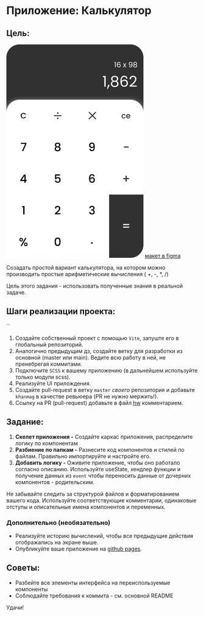 # Приложение: Калькулятор

## Цель:

![Alt text](calc.png)
[макет в figma](https://www.figma.com/file/MDnDs2caQONGF9pRv1uJDy/SimpleCalc?type=design&node-id=0-1&mode=design&t=0adRZegnuIgRe5MQ-0)

Созадать простой вариант калькулятора, на котором можно производить простые арифметические вычисления ( +, -, *, /)

Цель этого задания - использовать полученные знания в реальной задаче.

## Шаги реализации проекта:
``
1. Создайте собственный проект с помощью `Vite`, запуште его в глобальный репозиторий.
2. Аналогично предыдущим дз, создайте ветку для разработки из основной (master или main). Ведите всю работу в ней, не пренебрегая коммитами.
2. Подключите `SCSS` к вашему приложению (в дальнейшем используйте только модули scss).
2. Реализуйте UI прилождения.
4. Создайте pull-request в ветку `master` _своего_ репозитория и добавьте `khanmag` в качестве ревьюера (PR не нужно мержить!).
6. Ссылку на PR (pull-request) добавьте в файл [hw](https://docs.google.com/spreadsheets/d/1EZhKvZKnyOAYc0MXgYjLXoBViDUXsgVwZcqWudazcBo/edit?usp=sharing) комментарием.

## Задание:

1. **Скелет приложения -** Создайте каркас приложения, распределите логику по компонентам
2. **Разбиение по папкам -** Разнесите код компонентов и стилей по файлам. Правильно импортируйте и настройте его.
3. **Добавить логику -** Оживите приложение, чтобы оно работало согласно описанию. Используйте useState, хендлер функции и получение данных из `event` чтобы переносить данные от дочерних компонентов - родительским.

Не забывайте следить за структурой файлов и форматированием вашего кода. Используйте соответствующие комментарии, одинаковые отступы и описательные имена компонентов и переменных.

### Дополнительно (необязательно)

- Реализуйте историю вычислений, чтобы все предыдущие действия отображались на экране выше.
- Опубликуйте ваше приложение на [github pages](https://vitejs.dev/guide/static-deploy.html).

## Советы:

- Разбейте все элементы интерфейса на переиспользуемые компоненты
- Cоблюдайте требования к коммита - см. основной README

Удачи!
